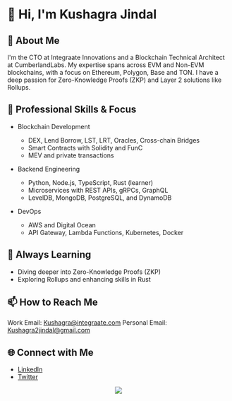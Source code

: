 # 👋 Hi, I'm Kushagra Jindal

## 🚀 About Me
I'm the CTO at Integraate Innovations and a Blockchain Technical Architect at CumberlandLabs. My expertise spans across EVM and Non-EVM blockchains, with a focus on Ethereum, Polygon, Base and TON. I have a deep passion for Zero-Knowledge Proofs (ZKP) and Layer 2 solutions like Rollups.

## 💼 Professional Skills & Focus
- Blockchain Development
  - DEX, Lend Borrow, LST, LRT, Oracles, Cross-chain Bridges
  - Smart Contracts with Solidity and FunC
  - MEV and private transactions

- Backend Engineering
  - Python, Node.js, TypeScript, Rust (learner)
  - Microservices with REST APIs, gRPCs, GraphQL
  - LevelDB, MongoDB, PostgreSQL, and DynamoDB

- DevOps
  - AWS and Digital Ocean
  - API Gateway, Lambda Functions, Kubernetes, Docker

## 🌱 Always Learning
- Diving deeper into Zero-Knowledge Proofs (ZKP)
- Exploring Rollups and enhancing skills in Rust

## 📫 How to Reach Me
Work Email: [Kushagra@integraate.com](mailto:Kushagra@integraate.com)
Personal Email: [Kushagra2jindal@gmail.com](mailto:Kushagra2jindal@gmail.com)

## 🌐 Connect with Me
- [LinkedIn](https://www.linkedin.com/in/kushagra-jindal-939a01148/)
- [Twitter](https://x.com/kushagra_jindal)

<p align="center" ><img src="https://github-readme-streak-stats.herokuapp.com/?user=kushagra2jindal&theme=highcontrast")></p>

<!--
<p align="center"><img height="50%" width="auto" src ="https://github-readme-stats.vercel.app/api/top-langs/?username=kushagra2jindal&layout=compact&theme=darcula&bg_color=00000000&langs_count=6&hide=jupyter%20notebook,tex,css,php"></p>
-->
